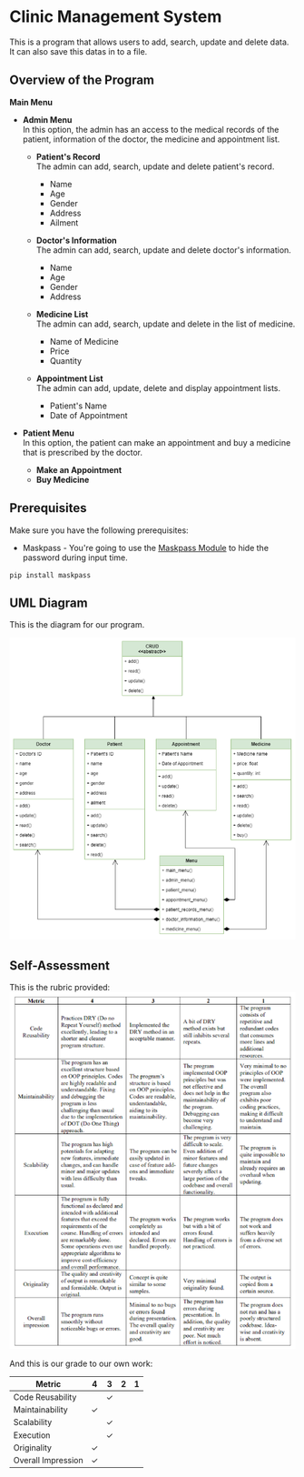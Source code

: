 # Clinic Management System
This is a program that allows users to add, search, update and delete data. It can also save this datas in to a file.

## Overview of the Program
**Main Menu**   
- **Admin Menu**   
    In this option, the admin has an access to the medical records of the patient, information of the doctor, the medicine and appointment list.

    - **Patient's Record**   
    The admin can add, search, update and delete patient's record.
        * Name
        * Age
        * Gender
        * Address
        * Ailment

    - **Doctor's Information**   
    The admin can add, search, update and delete doctor's information.
        * Name
        * Age
        * Gender
        * Address

    - **Medicine List**   
    The admin can add, search, update and delete in the list of medicine.
        * Name of Medicine
        * Price
        * Quantity

    - **Appointment List**   
    The admin can add, update, delete and display appointment lists.
        * Patient's Name
        * Date of Appointment   
        
- **Patient Menu**   
    In this option, the patient can make an appointment and buy a medicine that is prescribed by the doctor.

    - **Make an Appointment**
    - **Buy Medicine**

## Prerequisites
Make sure you have the following prerequisites:   
* Maskpass - You're going to use the [Maskpass Module](https://pypi.org/project/maskpass/) to hide the password during input time.   
```
pip install maskpass
```

## UML Diagram
This is the diagram for our program.   

![Diagram](images/UML-Diagram.png "UML Diagram")

## Self-Assessment
This is the rubric provided:
![Rubrics](images/Rubrics.png "Rubrics")

And this is our grade to our own work:

| Metric             | 4 | 3 | 2 | 1 |
|--------------------|---|---|---|---|
| Code Reusability   |   | ✓ |   |   |
| Maintainability    | ✓ |   |   |   |
| Scalability        |   | ✓ |   |   |
| Execution          |   | ✓ |   |   |
| Originality        | ✓ |   |   |   |
| Overall Impression | ✓ |   |   |   |